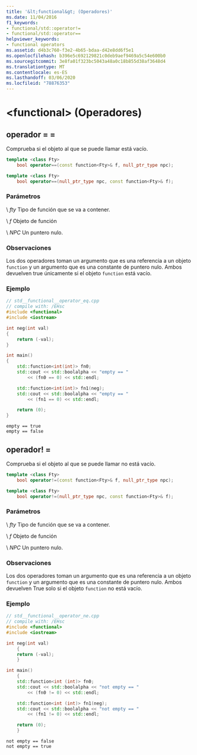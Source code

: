 ```yaml
---
title: '&lt;functional&gt; (Operadores)'
ms.date: 11/04/2016
f1_keywords:
- functional/std::operator!=
- functional/std::operator==
helpviewer_keywords:
- functional operators
ms.assetid: d4b3c760-f3e2-4b65-bdaa-d42e8dd6f5e1
ms.openlocfilehash: b396e5c692129821c0deb9aef9469a5c54e600b0
ms.sourcegitcommit: 3e8fa01f323bc5043a48a0c18b855d38af3648d4
ms.translationtype: MT
ms.contentlocale: es-ES
ms.lasthandoff: 03/06/2020
ms.locfileid: "78876353"
---
```

# <a name="ltfunctionalgt-operators"></a>&lt;functional&gt; (Operadores)

## <a name="op_eq_eq"></a>operador = =

Comprueba si el objeto al que se puede llamar está vacío.

```cpp
template <class Fty>
    bool operator==(const function<Fty>& f, null_ptr_type npc);

template <class Fty>
    bool operator==(null_ptr_type npc, const function<Fty>& f);
```

### <a name="parameters"></a>Parámetros

\ *fty*
Tipo de función que se va a contener.

\ *f*
Objeto de función

\ *NPC*
Un puntero nulo.

### <a name="remarks"></a>Observaciones

Los dos operadores toman un argumento que es una referencia a un objeto `function` y un argumento que es una constante de puntero nulo. Ambos devuelven true únicamente si el objeto `function` está vacío.

### <a name="example"></a>Ejemplo

```cpp
// std__functional__operator_eq.cpp
// compile with: /EHsc
#include <functional>
#include <iostream>

int neg(int val)
{
    return (-val);
}

int main()
{
    std::function<int(int)> fn0;
    std::cout << std::boolalpha << "empty == "
        << (fn0 == 0) << std::endl;

    std::function<int(int)> fn1(neg);
    std::cout << std::boolalpha << "empty == "
        << (fn1 == 0) << std::endl;

    return (0);
}
```

```Output
empty == true
empty == false
```

## <a name="op_neq"></a>operador! =

Comprueba si el objeto al que se puede llamar no está vacío.

```cpp
template <class Fty>
    bool operator!=(const function<Fty>& f, null_ptr_type npc);

template <class Fty>
    bool operator!=(null_ptr_type npc, const function<Fty>& f);
```

### <a name="parameters"></a>Parámetros

\ *fty*
Tipo de función que se va a contener.

\ *f*
Objeto de función

\ *NPC*
Un puntero nulo.

### <a name="remarks"></a>Observaciones

Los dos operadores toman un argumento que es una referencia a un objeto `function` y un argumento que es una constante de puntero nulo. Ambos devuelven True solo si el objeto `function` no está vacío.

### <a name="example"></a>Ejemplo

```cpp
// std__functional__operator_ne.cpp
// compile with: /EHsc
#include <functional>
#include <iostream>

int neg(int val)
    {
    return (-val);
    }

int main()
    {
    std::function<int (int)> fn0;
    std::cout << std::boolalpha << "not empty == "
        << (fn0 != 0) << std::endl;

    std::function<int (int)> fn1(neg);
    std::cout << std::boolalpha << "not empty == "
        << (fn1 != 0) << std::endl;

    return (0);
    }
```

```Output
not empty == false
not empty == true
```
